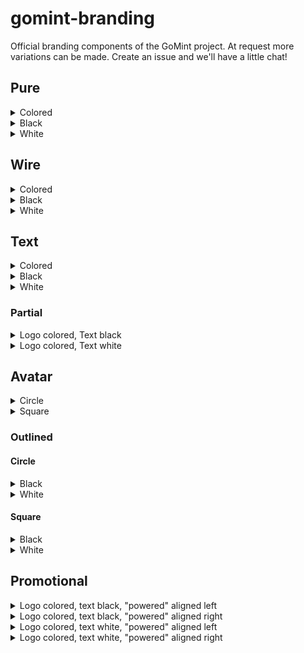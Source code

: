 # gomint-branding
Official branding components of the GoMint project. At request more variations can be made. Create an issue and we'll have a little chat!

## Pure
<details>
  <summary>Colored</summary>
  <img src="v3/pure/gomint-pure.svg" alt="pure colored variant" width="200"/>
</details>

<details>
  <summary>Black</summary>
  <img src="v3/pure/gomint-pure-black.svg" alt="pure colored variant" width="200"/>
</details>

<details>
  <summary>White</summary>
  <img src="v3/pure/gomint-pure-white.svg" alt="pure colored variant" width="200"/>
</details>

## Wire
<details>
  <summary>Colored</summary>
  <img src="v3/wire/gomint-wire.svg" alt="pure colored variant" width="200"/>
</details>

<details>
  <summary>Black</summary>
  <img src="v3/wire/gomint-wire-black.svg" alt="pure colored variant" width="200"/>
</details>

<details>
  <summary>White</summary>
  <img src="v3/wire/gomint-wire-white.svg" alt="pure colored variant" width="200"/>
</details>

## Text
<details>
  <summary>Colored</summary>
  <img src="v3/text/gomint-text.svg" alt="pure colored variant" width="200"/>
</details>

<details>
  <summary>Black</summary>
  <img src="v3/text/gomint-text-black.svg" alt="pure colored variant" width="200"/>
</details>

<details>
  <summary>White</summary>
  <img src="v3/text/gomint-text-white.svg" alt="pure colored variant" width="200"/>
</details>

### Partial
<details>
  <summary>Logo colored, Text black</summary>
  <img src="v3/text/gomint-text-colored-black.svg" alt="pure colored variant" width="200"/>
</details>

<details>
  <summary>Logo colored, Text white</summary>
  <img src="v3/text/gomint-text-colored-white.svg" alt="pure colored variant" width="200"/>
</details>

## Avatar
<details>
  <summary>Circle</summary>
  <img src="v3/avatar/gomint-avatar-circle.svg" alt="pure colored variant" width="200"/>
</details>

<details>
  <summary>Square</summary>
  <img src="v3/avatar/gomint-avatar-square.svg" alt="pure colored variant" width="200"/>
</details>

### Outlined
#### Circle
<details>
  <summary>Black</summary>
  <img src="v3/avatar/gomint-avatar-outline-circle-black.svg" alt="pure colored variant" width="200"/>
</details>

<details>
  <summary>White</summary>
  <img src="v3/avatar/gomint-avatar-outline-circle-white.svg" alt="pure colored variant" width="200"/>
</details>

#### Square
<details>
  <summary>Black</summary>
  <img src="v3/avatar/gomint-avatar-outline-square-black.svg" alt="pure colored variant" width="200"/>
</details>

<details>
  <summary>White</summary>
  <img src="v3/avatar/gomint-avatar-outline-square-white.svg" alt="pure colored variant" width="200"/>
</details>

## Promotional
<details>
  <summary>Logo colored, text black, "powered" aligned left</summary>
  <img src="v3/promo/colored/gomint-promo-powered-colored-left-black.svg" alt="pure colored variant" width="200"/>
</details>

<details>
  <summary>Logo colored, text black, "powered" aligned right</summary>
  <img src="v3/promo/colored/gomint-promo-powered-colored-right-black.svg" alt="pure colored variant" width="200"/>
</details>

<details>
  <summary>Logo colored, text white, "powered" aligned left</summary>
  <img src="v3/promo/colored/gomint-promo-powered-colored-right-white.svg" alt="pure colored variant" width="200"/>
</details>

<details>
  <summary>Logo colored, text white, "powered" aligned right</summary>
  <img src="v3/promo/colored/gomint-promo-powered-colored-right-white.svg" alt="pure colored variant" width="200"/>
</details>
